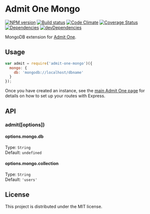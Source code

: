 # Admit One Mongo

[![NPM version][npm-image]][npm-url] [![Build status][travis-image]][travis-url] [![Code Climate][codeclimate-image]][codeclimate-url] [![Coverage Status][coverage-image]][coverage-url] [![Dependencies][david-image]][david-url] [![devDependencies][david-dev-image]][david-dev-url]

MongoDB extension for [Admit One][admit-one].

## Usage

```javascript
var admit = require('admit-one-mongo')({
  mongo: {
    db: 'mongodb://localhost/dbname'
  }
});
```

Once you have created an instance, see the [main Admit One page][admit-one] for
details on how to set up your routes with Express.

## API

### admit([options])

#### options.mongo.db

Type: `String`  
Default: `undefined`


#### options.mongo.collection

Type: `String`  
Default: `'users'`


## License

This project is distributed under the MIT license.


[travis-url]: http://travis-ci.org/wbyoung/admit-one-mongo
[travis-image]: https://secure.travis-ci.org/wbyoung/admit-one-mongo.png?branch=master
[npm-url]: https://npmjs.org/package/admit-one-mongo
[npm-image]: https://badge.fury.io/js/admit-one-mongo.png
[codeclimate-image]: https://codeclimate.com/github/wbyoung/admit-one-mongo.png
[codeclimate-url]: https://codeclimate.com/github/wbyoung/admit-one-mongo
[coverage-image]: https://coveralls.io/repos/wbyoung/admit-one-mongo/badge.png
[coverage-url]: https://coveralls.io/r/wbyoung/admit-one-mongo
[david-image]: https://david-dm.org/wbyoung/admit-one-mongo.png?theme=shields.io
[david-url]: https://david-dm.org/wbyoung/admit-one-mongo
[david-dev-image]: https://david-dm.org/wbyoung/admit-one-mongo/dev-status.png?theme=shields.io
[david-dev-url]: https://david-dm.org/wbyoung/admit-one-mongo#info=devDependencies

[admit-one]: https://github.com/wbyoung/admit-one
